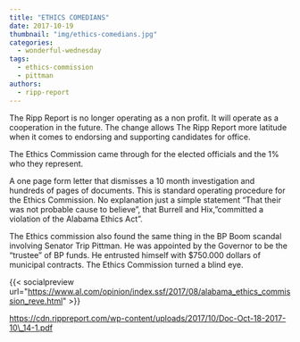 ```yaml
---
title: "ETHICS COMEDIANS"
date: 2017-10-19
thumbnail: "img/ethics-comedians.jpg"
categories: 
  - wonderful-wednesday
tags: 
  - ethics-commission
  - pittman
authors: 
  - ripp-report
---
```


The Ripp Report is no longer operating as a non profit. It will operate as a cooperation in the future. The change allows The Ripp Report more latitude when it comes to endorsing and supporting candidates for office.

The Ethics Commission came through for the elected officials and the 1% who they represent.

A one page form letter that dismisses a 10 month investigation and hundreds of pages of documents. This is standard operating procedure for the Ethics Commission. No explanation just a simple statement “That their was not probable cause to believe”, that Burrell and Hix,”committed a violation of the Alabama Ethics Act”.

The Ethics commission also found the same thing in the BP Boom scandal involving Senator Trip Pittman. He was appointed by the Governor to be the “trustee” of BP funds. He entrusted himself with $750.000 dollars of municipal contracts. The Ethics Commission turned a blind eye.

{{< socialpreview url="https://www.al.com/opinion/index.ssf/2017/08/alabama_ethics_commission_reve.html" >}}

https://cdn.rippreport.com/wp-content/uploads/2017/10/Doc-Oct-18-2017-10\_14-1.pdf
